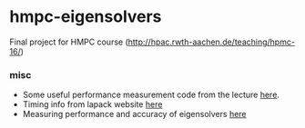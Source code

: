 # hmpc-eigensolvers
Final project for HMPC course (http://hpac.rwth-aachen.de/teaching/hpmc-16/)

### misc

* Some useful performance measurement code from the lecture [here](http://hpac.rwth-aachen.de/teaching/hpmc-16/sum.c).
* Timing info from lapack website [here](http://www.netlib.org/lapack/lawn41/node104.html)
* Measuring performance and accuracy of eigensolvers [here](http://www.netlib.org/lapack/lawnspdf/lawn183.pdf)

